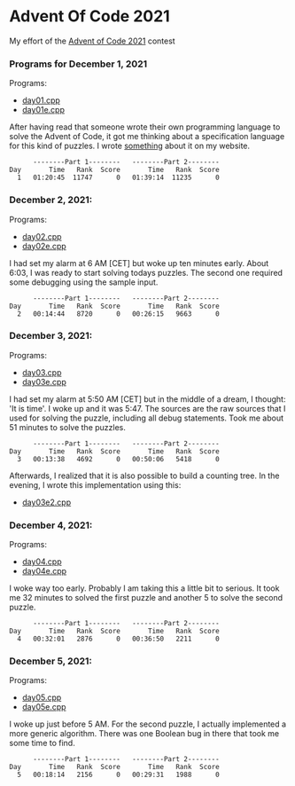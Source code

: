 # Advent Of Code 2021

My effort of the [Advent of Code 2021](https://adventofcode.com) contest

### Programs for December 1, 2021

Programs:
  * [day01.cpp](day01.cpp)
  * [day01e.cpp](day01e.cpp)

After having read that someone wrote their own programming language
to solve the Advent of Code, it got me thinking about a specification
language for this kind of puzzles. I wrote [something](https://www.iwriteiam.nl/D2112.html#1)
about it on my website.

```
      --------Part 1--------   --------Part 2--------
Day       Time   Rank  Score       Time   Rank  Score
  1   01:20:45  11747      0   01:39:14  11235      0
```

### December 2, 2021:

Programs:
  * [day02.cpp](day02.cpp)
  * [day02e.cpp](day02e.cpp)
  
I had set my alarm at 6 AM [CET] but woke up ten minutes early.
About 6:03, I was ready to start solving todays puzzles. The second
one required some debugging using the sample input.

```
      --------Part 1--------   --------Part 2--------
Day       Time   Rank  Score       Time   Rank  Score
  2   00:14:44   8720      0   00:26:15   9663      0
```

### December 3, 2021:

Programs:
  * [day03.cpp](day03.cpp)
  * [day03e.cpp](day03e.cpp)
  
I had set my alarm at 5:50 AM [CET] but in the middle of a dream,
I thought: 'It is time'. I woke up and it was 5:47.
The sources are the raw sources that I used for solving the puzzle,
including all debug statements. Took me about 51 minutes to solve
the puzzles.

```
      --------Part 1--------   --------Part 2--------
Day       Time   Rank  Score       Time   Rank  Score
  3   00:13:38   4692      0   00:50:06   5418      0
```
  
Afterwards, I realized that it is also possible to build a counting
tree. In the evening, I wrote this implementation using this:
  * [day03e2.cpp](day03e2.cpp)


### December 4, 2021:

Programs:
  * [day04.cpp](day04.cpp)
  * [day04e.cpp](day04e.cpp)

I woke way too early. Probably I am taking this a little bit to
serious. It took me 32 minutes to solved the first puzzle and
another 5 to solve the second puzzle.

```
      --------Part 1--------   --------Part 2--------
Day       Time   Rank  Score       Time   Rank  Score
  4   00:32:01   2876      0   00:36:50   2211      0
```
  
### December 5, 2021:

Programs:
  * [day05.cpp](day05.cpp)
  * [day05e.cpp](day05e.cpp)

I woke up just before 5 AM. For the second puzzle, I actually
implemented a more generic algorithm. There was one Boolean
bug in there that took me some time to find.


```
      --------Part 1--------   --------Part 2--------
Day       Time   Rank  Score       Time   Rank  Score
  5   00:18:14   2156      0   00:29:31   1988      0
```
